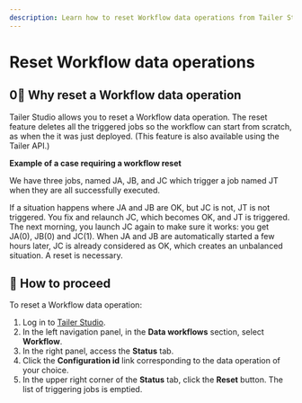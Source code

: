 ```yaml
---
description: Learn how to reset Workflow data operations from Tailer Studio.
---
```


# Reset Workflow data operations

## 0⃣ Why reset a Workflow data operation

Tailer Studio allows you to reset a Workflow data operation. The reset feature deletes all the triggered jobs so the workflow can start from scratch, as when the it was just deployed. \(This feature is also available using the Tailer API.\)

**Example of a case requiring a workflow reset**

We have three jobs, named JA, JB, and JC which trigger a job named JT when they are all successfully executed.

If a situation happens where JA and JB are OK, but JC is not, JT is not triggered. You fix and relaunch JC, which becomes OK, and JT is triggered. The next morning, you launch JC again to make sure it works: you get JA\(0\), JB\(0\) and JC\(1\). When JA and JB are automatically started a few hours later, JC is already considered as OK, which creates an unbalanced situation. A reset is necessary.

## 🔢 How to proceed

To reset a Workflow data operation:

1. Log in to [Tailer Studio](https://jarvis-platform.io/sign-in?redirect=%2F&__hstc=57968821.199e85015347f5cf00c120e5932c4c81.1601276395705.1601469338939.1601472992239.17&__hssc=57968821.4.1601472992239&__hsfp=649433320).
2. In the left navigation panel, in the **Data workflows** section, select **Workflow**.
3. In the right panel, access the **Status** tab.
4. Click the **Configuration id** link corresponding to the data operation of your choice.
5. In the upper right corner of the **Status** tab, click the **Reset** button. The list of triggering jobs is emptied.

